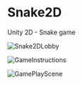 # Snake2D
Unity 2D - Snake game


![Snake2DLobby](https://github.com/KoushikaVasudevan/Snake2D/assets/10025387/46dd4154-23bc-4f07-97e3-6ca1089f0a21)


![GameInstructions](https://github.com/KoushikaVasudevan/Snake2D/assets/10025387/a4345ccb-bb58-4ac4-aec8-f39cbec6e288)


![GamePlayScene](https://github.com/KoushikaVasudevan/Snake2D/assets/10025387/3e47c764-84cd-4fb5-8e17-e01b79abd038)
